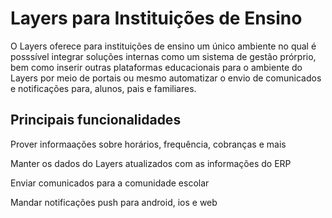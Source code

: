 # Layers para Instituições de Ensino

O Layers oferece para instituições de ensino um único ambiente no qual é posssível integrar soluções internas como um sistema de gestão prórprio, bem como inserir outras plataformas educacionais para o ambiente do Layers por meio de portais ou mesmo automatizar o envio de comunicados e notificações para, alunos, pais e familiares.

## Principais funcionalidades

<docs-cards>
  <docs-card header="Hub de APIs" href="/docs/concepts/erps" icon="/docs/assets/icons/guide-installation-icon.svg" hover-icon="/docs/assets/icons/guide-installation-icon-hover.svg">
    <p>Prover informaações sobre horários, frequência, cobranças e mais</p>
  </docs-card>

  <docs-card header="Sincronização de Dados" href="/docs/concepts/startups" icon="/docs/assets/icons/guide-components-icon.svg" hover-icon="/docs/assets/icons/guide-components-icon-hover.svg">
    <p>Manter os dados do Layers atualizados com as informações do ERP</p>
  </docs-card>

  <docs-card header="Comunicação" href="/docs/concepts/instituicoes-de-ensino" icon="/docs/assets/icons/guide-native-icon.svg" hover-icon="/docs/assets/icons/guide-native-icon-hover.svg">
    <p>Enviar comunicados para a comunidade escolar</p>
  </docs-card>

  <docs-card header="Notificações" href="/docs/concepts/fornecedores" icon="/docs/assets/icons/guide-theming-icon.svg" hover-icon="/docs/assets/icons/guide-theming-icon-hover.svg">
    <p>Mandar notificações push para android, ios e web</p>
  </docs-card>
</docs-cards>
